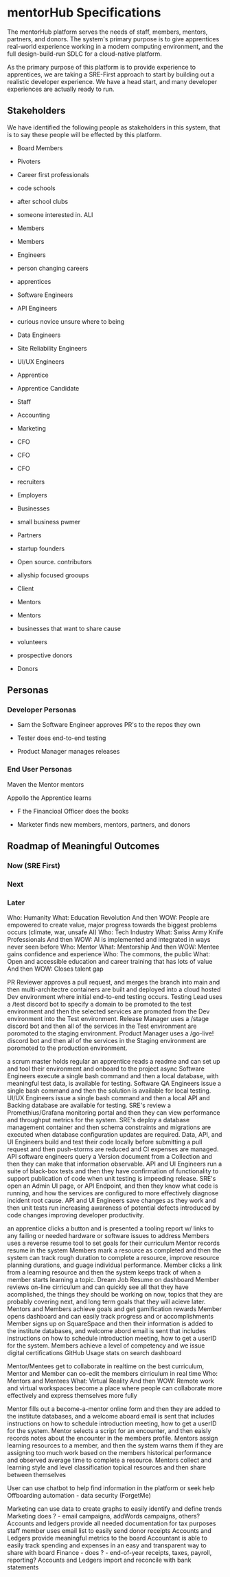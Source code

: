 # mentorHub Specifications

The mentorHub platform serves the needs of staff, members, mentors, partners, and donors. The system's primary purpose is to give apprentices real-world experience working in a modern computing environment, and the full design-build-run SDLC for a cloud-native platform.

As the primary purpose of this platform is to provide experience to apprentices, we are taking a SRE-First approach to start by building out a realistic developer experience. We have a head start, and many developer experiences are actually ready to run.

## Stakeholders

We have identified the following people as stakeholders in this system, that is to say these people will be effected by this platform.

- Board Members
- Pivoters
- Career first professionals

- code schools
- after school clubs

- someone interested in. ALI
- Members
- Members
- Engineers
- person changing careers
- apprentices
- Software Engineers
- API Engineers
- curious novice unsure where to being
- Data Engineers
- Site Reliability Engineers
- UI/UX Engineers
- Apprentice
- Apprentice Candidate

- Staff
- Accounting
- Marketing
- CFO
- CFO
- CFO

- recruiters
- Employers
- Businesses
- small business pwmer
- Partners
- startup founders
- Open source. contributors
- allyship focused grooups
- Client
- Mentors
- Mentors

- businesses that want to share cause
- volunteers

- prospective donors
- Donors

## Personas

### Developer Personas

- Sam the Software Engineer approves PR's to the repos they own

- Tester does end-to-end testing

- Product Manager manages releases

### End User Personas

Maven the Mentor mentors

Appollo the Apprentice learns

- F the Financioal Officer does the books

- Marketer finds new members, mentors, partners, and donors

## Roadmap of Meaningful Outcomes

### Now (SRE First)

### Next

### Later

Who: Humanity
What: Education Revolution
And then WOW: People are empowered to create value, major progress towards the biggest problems occurs (climate, war, unsafe AI)
Who: Tech Industry
What: Swiss Army Knife Professionals
And then WOW: AI is implemented and integrated in ways never seen before
Who: Mentor
What: Mentorship
And then WOW: Mentee gains confidence and experience
Who: The commons, the public
What: Open and accessible education and career training that has lots of value
And then WOW: Closes talent gap

PR Reviewer approves a pull request, and merges the branch into main and then multi-architectre containers are built and deployed into a cloud hosted Dev environment where initial end-to-end testing occurs.
Testing Lead uses a /test discord bot to specify a domain to be promoted to the test environment and then the selected services are promoted from the Dev environment into the Test environment.
Release Manager uses a /stage discord bot and then all of the services in the Test environment are poromoted to the staging environment.
Product Manager uses a /go-live! discord bot and then all of the services in the Staging environment are poromoted to the production environment.

a scrum master holds regular
an apprentice reads a readme and can set up and tool their environment and onboard to the project async
Software Engineers execute a single bash command and then a local database, with meaningful test data, is available for testing.
Software QA Engineers issue a single bash command and then the solution is available for local testing.
UI/UX Engineers issue a single bash command and then a local API and Backing database are available for testing.
SRE's review a Promethius/Grafana monitoring portal and then they can view performance and throughput metrics for the system.
SRE's deploy a database management container and then schema constraints and migrations are executed when database configuration updates are required.
Data, API, and UI Engineers build and test their code locally before submitting a pull request and then push-storms are reduced and CI expenses are managed.
API software engineers query a Version document from a Collection and then they can make that information observable.
API and UI Engineers run a suite of black-box tests and then they have confirmation of functionality to support publication of code when unit testing is impeeding release.
SRE's open an Admin UI page, or API Endpoint, and then they know what code is running, and how the services are configured to more effectively diagnose incident root cause.
API and UI Engineers save changes as they work and then unit tests run increasing awareness of potential defects introduced by code changes improving developer productivity.

an apprentice clicks a button and is presented a tooling report w/ links to any failing or needed hardware or software issues to address
Members uses a reverse resume tool to set goals for their curriculum
Mentor records resume in the system
Members mark a resource as completed and then the system can track rough duration to complete a resource, improve resource planning durations, and guage individual performance.
Member clicks a link from a learning resource and then the system keeps track of when a member starts learning a topic.
Dream Job Resume on dashboard
Member reviews on-line cirriculum and can quickly see all that they have acomplished, the things they should be working on now, topics that they are probably covering next, and long term goals that they will acieve later.
Mentors and Members achieve goals and get gamification rewards
Member opens dashboard and can easily track progress and or accomplishments
Member signs up on SquareSpace and then their information is added to the institute databases, and welcome abord email is sent that includes instructions on how to schedule introduction meeting, how to get a userID for the system.
Members achieve a level of competency and we issue digital certifications
GitHub Usage stats on search dashboard

Mentor/Mentees get to collaborate in realtime on the best curriculum,
Mentor and Member can co-edit the members cirriculum in real time
Who: Mentors and Mentees
What: Virtual Reality
And then WOW: Remote work and virtual workspaces become a place where people can collaborate more effectively and express themselves more fully

Mentor fills out a become-a-mentor online form and then they are added to the institute databases, and a welcome aboard email is sent that includes instructions on how to schedule introduction meeting, how to get a userID for the system.
Mentor selects a script for an encounter, and then eaisly records notes about the encounter in the members profile.
Mentors assign learning resources to a member, and then the system warns them if they are assigning too much work based on the members historical performance and observed average time to complete a resource.
Mentors collect and learning style and level classification topical resources and then share between themselves

User can use chatbot to help find information in the platform or seek help
Offboarding automation - data security (ForgetMe)

Marketing can use data to create graphs to easily identify and define trends
Marketing does ? - email campaigns, addWords campaigns, others?
Accounts and ledgers provide all needed documentation for tax purposes
staff member uses email list to easily send donor receipts
Accounts and Ledgers provide meaningful metrics to the board
Accountant is able to easily track spending and expenses in an easy and transparent way to share with board
Finance - does ? - end-of-year receipts, taxes, payroll, reporting?
Accounts and Ledgers import and reconcile with bank statements
